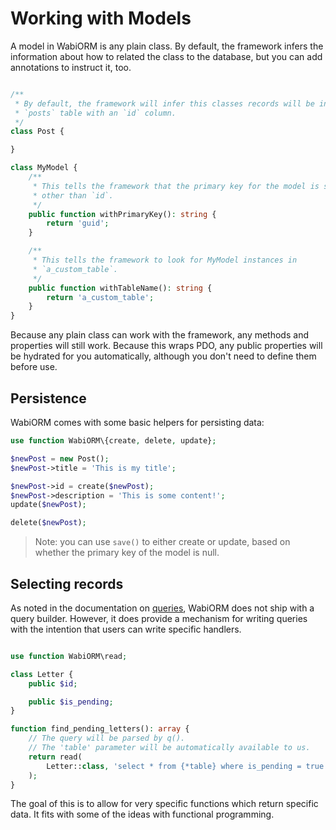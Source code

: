 # Working with Models

A model in WabiORM is any plain class. By default, the framework infers the
information about how to related the class to the database, but you can add
annotations to instruct it, too.

```php

/**
 * By default, the framework will infer this classes records will be in a
 * `posts` table with an `id` column.
 */ 
class Post {

}

class MyModel {
    /**
     * This tells the framework that the primary key for the model is something
     * other than `id`.
     */
    public function withPrimaryKey(): string {
        return 'guid';
    }

    /**
     * This tells the framework to look for MyModel instances in
     * `a_custom_table`.
     */
    public function withTableName(): string {
        return 'a_custom_table';
    }
}
```

Because any plain class can work with the framework, any methods and properties
will still work. Because this wraps PDO, any public properties will be
hydrated for you automatically, although you don't need to define them before
use.

## Persistence

WabiORM comes with some basic helpers for persisting data:

```php
use function WabiORM\{create, delete, update};

$newPost = new Post();
$newPost->title = 'This is my title';

$newPost->id = create($newPost);
$newPost->description = 'This is some content!';
update($newPost);

delete($newPost);
```

> Note: you can use `save()` to either create or update, based on whether the
> primary key of the model is null.


## Selecting records

As noted in the documentation on [queries](./queries.md), WabiORM does not
ship with a query builder. However, it does provide a mechanism for writing
queries with the intention that users can write specific handlers.

```php

use function WabiORM\read;

class Letter {
    public $id;

    public $is_pending;
}

function find_pending_letters(): array {
    // The query will be parsed by q().
    // The 'table' parameter will be automatically available to us.
    return read(
        Letter::class, 'select * from {*table} where is_pending = true'
    );
}
```

The goal of this is to allow for very specific functions which return specific
data. It fits with some of the ideas with functional programming.
